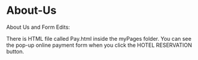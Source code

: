 # About-Us
About Us and Form Edits:

There is HTML file called Pay.html inside the myPages folder. You can see the pop-up online payment form when you click the HOTEL RESERVATION button.
